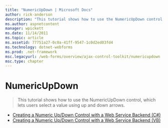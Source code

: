 ```yaml
---
title: "NumericUpDown | Microsoft Docs"
author: rick-anderson
description: "This tutorial shows how to use the NumericUpDown control, which lets users select a value using up and down arrows."
ms.author: aspnetcontent
manager: wpickett
ms.date: 11/14/2011
ms.topic: article
ms.assetid: 77751a27-0c0a-41ff-9547-1c0d2ed03fd4
ms.technology: dotnet-webforms
ms.prod: .net-framework
msc.legacyurl: /web-forms/overview/ajax-control-toolkit/numericupdown
msc.type: chapter
---
```

NumericUpDown
====================
> This tutorial shows how to use the NumericUpDown control, which lets users select a value using up and down arrows.


- [Creating a Numeric Up/Down Control with a Web Service Backend (C#)](creating-a-numeric-up-down-control-with-a-web-service-backend-cs.md)
- [Creating a Numeric Up/Down Control with a Web Service Backend (VB)](creating-a-numeric-up-down-control-with-a-web-service-backend-vb.md)